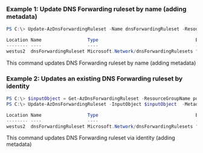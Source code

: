 ### Example 1: Update DNS Forwarding ruleset by name (adding metadata)
```powershell
PS C:\> Update-AzDnsForwardingRuleset -Name dnsForwardingRuleset -ResourceGroupName sampleRG -Metadata @{"key0" = "value0"}

Location Name                 Type                                    Etag
-------- ----                 ----                                    ----
westus2  dnsForwardingRuleset Microsoft.Network/dnsForwardingRulesets "04005592-0000-0800-0000-60e7ec170000"
```

This command updates DNS Forwarding ruleset by name (adding metadata)

### Example 2: Updates an existing DNS Forwarding ruleset by identity
```powershell
PS C:\> $inputObject = Get-AzDnsForwardingRuleset -ResourceGroupName powershell-test-rg -Name  dnsForwardingRuleset
PS C:\> Update-AzDnsForwardingRuleset -InputObject $inputObject  -Metadata @{"key0" = "value0"} 

Location Name                 Type                                    Etag
-------- ----                 ----                                    ----
westus2  dnsForwardingRuleset Microsoft.Network/dnsForwardingRulesets "04005592-0000-0800-0000-60e7ec170000"
```

This command updates DNS Forwarding ruleset via identity (adding metadata)

